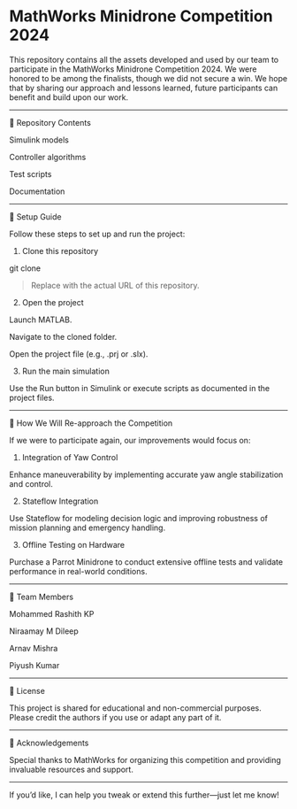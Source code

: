 
# MathWorks Minidrone Competition 2024

This repository contains all the assets developed and used by our team to participate in the MathWorks Minidrone Competition 2024. We were honored to be among the finalists, though we did not secure a win.
We hope that by sharing our approach and lessons learned, future participants can benefit and build upon our work.


---

📂 Repository Contents

Simulink models

Controller algorithms

Test scripts

Documentation



---

🚀 Setup Guide

Follow these steps to set up and run the project:

1. Clone this repository

git clone <repository-url>

> Replace <repository-url> with the actual URL of this repository.




2. Open the project

Launch MATLAB.

Navigate to the cloned folder.

Open the project file (e.g., .prj or .slx).



3. Run the main simulation

Use the Run button in Simulink or execute scripts as documented in the project files.





---

🎯 How We Will Re-approach the Competition

If we were to participate again, our improvements would focus on:

1. Integration of Yaw Control

Enhance maneuverability by implementing accurate yaw angle stabilization and control.



2. Stateflow Integration

Use Stateflow for modeling decision logic and improving robustness of mission planning and emergency handling.



3. Offline Testing on Hardware

Purchase a Parrot Minidrone to conduct extensive offline tests and validate performance in real-world conditions.





---

👥 Team Members

Mohammed Rashith KP

Niraamay M Dileep

Arnav Mishra

Piyush Kumar



---

📝 License

This project is shared for educational and non-commercial purposes. Please credit the authors if you use or adapt any part of it.


---

🙌 Acknowledgements

Special thanks to MathWorks for organizing this competition and providing invaluable resources and support.


---

If you’d like, I can help you tweak or extend this further—just let me know!

